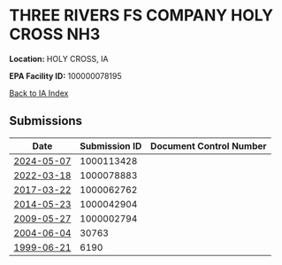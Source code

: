 #  THREE RIVERS FS COMPANY HOLY CROSS NH3

**Location:** HOLY CROSS, IA

**EPA Facility ID:** 100000078195

[Back to IA Index](../../index.md)

## Submissions

| Date | Submission ID | Document Control Number |
|------|--------------|-------------------------|
| [2024-05-07](submissions/1000113428.md) | 1000113428 |  |
| [2022-03-18](submissions/1000078883.md) | 1000078883 |  |
| [2017-03-22](submissions/1000062762.md) | 1000062762 |  |
| [2014-05-23](submissions/1000042904.md) | 1000042904 |  |
| [2009-05-27](submissions/1000002794.md) | 1000002794 |  |
| [2004-06-04](submissions/30763.md) | 30763 |  |
| [1999-06-21](submissions/6190.md) | 6190 |  |
